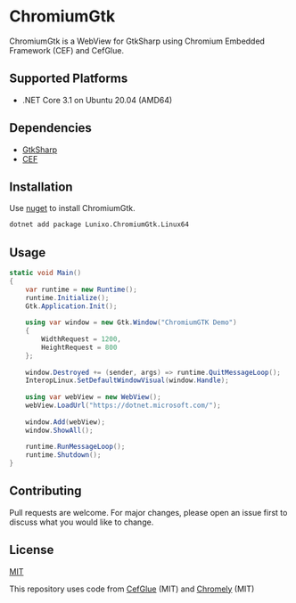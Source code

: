 # ChromiumGtk

ChromiumGtk is a WebView for GtkSharp using Chromium Embedded Framework (CEF) and CefGlue.


## Supported Platforms

* .NET Core 3.1 on Ubuntu 20.04 (AMD64)

## Dependencies

* [GtkSharp](https://github.com/GtkSharp/GtkSharp)
* [CEF](https://bitbucket.org/chromiumembedded/cef/)

## Installation

Use [nuget](https://www.nuget.org/packages/Lunixo.ChromiumGtk.Linux64/) to install ChromiumGtk.

```bash
dotnet add package Lunixo.ChromiumGtk.Linux64
```

## Usage

```C#
static void Main()
{
    var runtime = new Runtime();
    runtime.Initialize();
    Gtk.Application.Init();
    
    using var window = new Gtk.Window("ChromiumGTK Demo")
    {
        WidthRequest = 1200,
        HeightRequest = 800
    };
    
    window.Destroyed += (sender, args) => runtime.QuitMessageLoop();
    InteropLinux.SetDefaultWindowVisual(window.Handle);
    
    using var webView = new WebView();
    webView.LoadUrl("https://dotnet.microsoft.com/");
    
    window.Add(webView);
    window.ShowAll();
    
    runtime.RunMessageLoop();
    runtime.Shutdown();
}
```

## Contributing
Pull requests are welcome. For major changes, please open an issue first to discuss what you would like to change.

## License
[MIT](https://choosealicense.com/licenses/mit/)

This repository uses code from [CefGlue](https://gitlab.com/xiliumhq/chromiumembedded/cefglue) (MIT) and [Chromely](https://github.com/chromelyapps/Chromely) (MIT)
